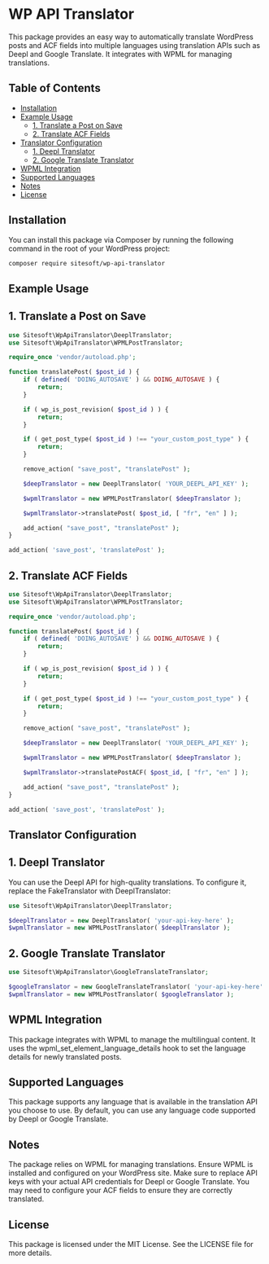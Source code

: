 # WP API Translator

This package provides an easy way to automatically translate WordPress posts and ACF fields into multiple languages
using translation APIs such as Deepl and Google Translate. It integrates with WPML for managing translations.

## Table of Contents

- [Installation](#installation)
- [Example Usage](#example-usage)
    - [1. Translate a Post on Save](#1-translate-a-post-on-save)
    - [2. Translate ACF Fields](#2-translate-acf-fields)
- [Translator Configuration](#translator-configuration)
    - [1. Deepl Translator](#1-deepl-translator)
    - [2. Google Translate Translator](#2-google-translate-translator)
- [WPML Integration](#wpml-integration)
- [Supported Languages](#supported-languages)
- [Notes](#notes)
- [License](#license)

## Installation

You can install this package via Composer by running the following command in the root of your WordPress project:

```bash
composer require sitesoft/wp-api-translator
```

## Example Usage

## 1. Translate a Post on Save

```php
use Sitesoft\WpApiTranslator\DeeplTranslator;
use Sitesoft\WpApiTranslator\WPMLPostTranslator;

require_once 'vendor/autoload.php';

function translatePost( $post_id ) {
	if ( defined( 'DOING_AUTOSAVE' ) && DOING_AUTOSAVE ) {
		return;
	}

	if ( wp_is_post_revision( $post_id ) ) {
		return;
	}

	if ( get_post_type( $post_id ) !== "your_custom_post_type" ) {
		return;
	}

	remove_action( "save_post", "translatePost" );

	$deepTranslator = new DeeplTranslator( 'YOUR_DEEPL_API_KEY' );

	$wpmlTranslator = new WPMLPostTranslator( $deepTranslator );

	$wpmlTranslator->translatePost( $post_id, [ "fr", "en" ] );

	add_action( "save_post", "translatePost" );
}

add_action( 'save_post', 'translatePost' );
```

## 2. Translate ACF Fields

```php
use Sitesoft\WpApiTranslator\DeeplTranslator;
use Sitesoft\WpApiTranslator\WPMLPostTranslator;

require_once 'vendor/autoload.php';

function translatePost( $post_id ) {
	if ( defined( 'DOING_AUTOSAVE' ) && DOING_AUTOSAVE ) {
		return;
	}

	if ( wp_is_post_revision( $post_id ) ) {
		return;
	}

	if ( get_post_type( $post_id ) !== "your_custom_post_type" ) {
		return;
	}

	remove_action( "save_post", "translatePost" );

	$deepTranslator = new DeeplTranslator( 'YOUR_DEEPL_API_KEY' );

	$wpmlTranslator = new WPMLPostTranslator( $deepTranslator );

	$wpmlTranslator->translatePostACF( $post_id, [ "fr", "en" ] );

	add_action( "save_post", "translatePost" );
}

add_action( 'save_post', 'translatePost' );
```

## Translator Configuration

## 1. Deepl Translator

You can use the Deepl API for high-quality translations. To configure it, replace the FakeTranslator with
DeeplTranslator:

```php
use Sitesoft\WpApiTranslator\DeeplTranslator;

$deeplTranslator = new DeeplTranslator( 'your-api-key-here' );
$wpmlTranslator = new WPMLPostTranslator( $deeplTranslator );

```

## 2. Google Translate Translator

```php
use Sitesoft\WpApiTranslator\GoogleTranslateTranslator;

$googleTranslator = new GoogleTranslateTranslator( 'your-api-key-here' );
$wpmlTranslator = new WPMLPostTranslator( $googleTranslator );
```

## WPML Integration

This package integrates with WPML to manage the multilingual content. It uses the wpml_set_element_language_details hook
to set the language details for newly translated posts.

## Supported Languages

This package supports any language that is available in the translation API you choose to use. By default, you can use
any language code supported by Deepl or Google Translate.

## Notes

The package relies on WPML for managing translations. Ensure WPML is installed and configured on your WordPress site.
Make sure to replace API keys with your actual API credentials for Deepl or Google Translate.
You may need to configure your ACF fields to ensure they are correctly translated.

## License

This package is licensed under the MIT License. See the LICENSE file for more details.
